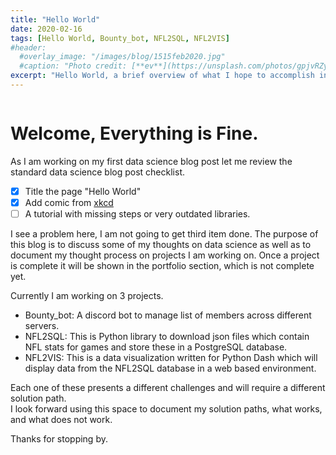 ```yaml
---
title: "Hello World"
date: 2020-02-16
tags: [Hello World, Bounty_bot, NFL2SQL, NFL2VIS]
#header:
  #overlay_image: "/images/blog/1515feb2020.jpg"
  #caption: "Photo credit: [**ev**](https://unsplash.com/photos/gpjvRZyavZc)"
excerpt: "Hello World, a brief overview of what I hope to accomplish in this blog."
---
```

<figure style="width: 30%" class="align-right">
  <a href="https://xkcd.com/2228/"><img src="https://imgs.xkcd.com/comics/machine_learning_captcha.png" alt=""></a>
</figure>

# Welcome, Everything is Fine.

As I am working on my first data science blog post let me review the standard
data science blog post checklist.

- [x] Title the page "Hello World"
- [x] Add comic from [xkcd](https://xkcd.com/)
- [ ] A tutorial with missing steps or very outdated libraries.

I see a problem here, I am not going to get third item done.  The purpose of
this blog is to discuss some of my thoughts on data science as well as to document
my thought process on projects I am working on.  Once a project is complete it will
be shown in the portfolio section, which is not complete yet.  

Currently I am working on 3 projects.  
- Bounty_bot: A discord bot to manage list of members across different servers.
- NFL2SQL: This is Python library to download json files which contain NFL stats for games and store these in a PostgreSQL database.
- NFL2VIS: This is a data visualization written for Python Dash which will display data from the NFL2SQL database in a web based environment.

Each one of these presents a different challenges and will require a different solution path.  
I look forward using this space to document my solution paths, what works, and what does not work.

Thanks for stopping by.
